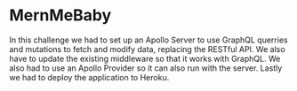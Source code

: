 # MernMeBaby

In this challenge we had to set up an Apollo Server to use GraphQL querries and mutations to fetch and modify data, replacing the RESTful API. We also have to update the existing middleware so that it works with GraphQL. We also had to use an Apollo Provider so it can also run with the server. Lastly we had to deploy the application to Heroku. 
